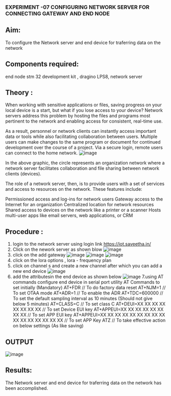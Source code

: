  ### EXPERIMENT -07 CONFIGURING NETWORK SERVER FOR CONNECTING GATEWAY AND END NODE 
 
## Aim: 
To  configure  the Network server and end device for traferring data on the network

## Components required: 

end node stm 32 development kit , dragino LPS8, network server 

## Theory :
When working with sensitive applications or files, saving progress on your local device is a start, but what if you lose access to your device? Network servers address this problem by hosting the files and programs most pertinent to the network and enabling access for consistent, real-time use. 

As a result, personnel or network clients can instantly access important data or tools while also facilitating collaboration between users. Multiple users can make changes to the same program or document for continued development over the course of a project. Via a secure login, remote users can connect to the home network.
![image](https://github.com/vasanthkumarch/EXPERIMENT-07-CONFIGURING-NETWORK-SERVER-FOR-CONNECTING-GATEWAY-AND-END-NODE-/assets/36288975/59db9b76-ddd5-4d6a-9075-8db233f5e479)


In the above graphic, the circle represents an organization network where a network server facilitates collaboration and file sharing between network clients (devices).

 The role of a network server, then, is to provide users with a set of services and access to resources on the network. These features include:

Permissioned access and log-ins for network users Gateway access to the Internet for an organization Centralized location for network resources  Shared access to devices on the network like a printer or a scanner Hosts multi-user apps like email servers, web applications, or CRM

## Procedure :

 1. login to the network server using login link  https://iot.saveetha.in/
 2. Click on the nework server as shown blow 
 ![image](https://github.com/vasanthkumarch/EXPERIMENT-07-CONFIGURING-NETWORK-SERVER-FOR-CONNECTING-GATEWAY-AND-END-NODE-/assets/36288975/1bd434ca-1426-4102-8384-94473483543e)
 3. click on the add gateway 
 ![image](https://github.com/vasanthkumarch/EXPERIMENT-07-CONFIGURING-NETWORK-SERVER-FOR-CONNECTING-GATEWAY-AND-END-NODE-/assets/36288975/47c2e08d-6598-4437-8b07-f213d6f3b8ac)
![image](https://github.com/vasanthkumarch/EXPERIMENT-07-CONFIGURING-NETWORK-SERVER-FOR-CONNECTING-GATEWAY-AND-END-NODE-/assets/36288975/e62ff028-99bc-485e-9808-fbb6e124f8b2)
![image](https://github.com/vasanthkumarch/EXPERIMENT-07-CONFIGURING-NETWORK-SERVER-FOR-CONNECTING-GATEWAY-AND-END-NODE-/assets/36288975/a2e3ae58-6402-49e8-8f96-679059c1842c)
4. click on the lora options , lora - frequency plan 
5. click on channel s and create a new channel after which you can add a new end device 
![image](https://github.com/vasanthkumarch/EXPERIMENT-07-CONFIGURING-NETWORK-SERVER-FOR-CONNECTING-GATEWAY-AND-END-NODE-/assets/36288975/1fb72be5-e48d-4cde-a329-0cfb0d29070f)
6. add the attributesin the end device as  shown below 
 ![image](https://github.com/vasanthkumarch/EXPERIMENT-07-CONFIGURING-NETWORK-SERVER-FOR-CONNECTING-GATEWAY-AND-END-NODE-/assets/36288975/00bff30b-42fc-42d5-9540-285d270e41cb)
7.using AT commands configure end device in serial port utility
AT Commands to set initially (Mandatory)
 AT+FDR // To do factory data reset
 AT+NJM=1 // To set OTAA mode
 AT+ADR=1 // To enable the ADR
 AT+TDC=600000 // To set the default sampling interval as 10 minutes
(Should not give below 5 minutes)
 AT+CLASS=C // To set class C
 AT+DEUI=XX XX XX XX XX XX XX XX // To set Device EUI key
 AT+APPEUI=XX XX XX XX XX XX XX XX // To set APP EUI key
 AT+APPEUI=XX XX XX XX XX XX XX XX XX XX XX XX XX XX XX XX //
To set APP Key
 ATZ // To take effective action on below settings (As like saving)



## OUTPUT 
![image](https://github.com/vasanthkumarch/EXPERIMENT-07-CONFIGURING-NETWORK-SERVER-FOR-CONNECTING-GATEWAY-AND-END-NODE-/assets/36288975/858435f2-2f59-435d-ad3f-7ecd377bd0da)




## Results: 

  The Network server and end device for traferring data on the network has been accomplished.

